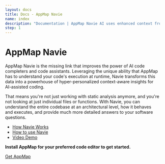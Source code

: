 ```yaml
---
layout: docs
title: Docs - AppMap Navie
name: index
description: "Documentation | AppMap Navie AI uses enhanced context from dynamic runtime code analysis to understand your application completely."
step: 1
---
```


# AppMap Navie

AppMap Navie is the missing link that improves the power of AI code completers and code assistants. Leveraging the unique ability that AppMap has to understand your code's execution at runtime, Navie transforms this data into a powerhouse of hyper-personalized context-aware insights for AI-assisted coding. 

That means you're not just working with static analysis anymore, and you're not looking at just individual files or functions. With Navie, you can understand the entire codebase at an architectural level, how it behaves and executes, and provide much more detailed answers to your software questions.

- [How Navie Works](/docs/navie/how-navie-works)
- [How to use Navie](/docs/navie/how-to-use-navie)
- [Video Demo](/docs/navie/demo)

**Install AppMap for your preferred code editor to get started.**

<a class="btn btn-primary btn-lg" href="https://appmap.io/get-appmap">Get AppMap</a>
